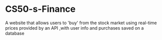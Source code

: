 # CS50-s-Finance
A website that allows users to 'buy' from the stock market using real-time prices provided by an API ,with user info and purchases saved on a database

